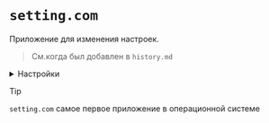 # `setting.com`
Приложение для изменения настроек.
>См.когда был добавлен в `history.md`
<details><summary>Настройки</summary>Язык</details>

>[!TIP]
>`setting.com` самое первое приложение в операционной системе
